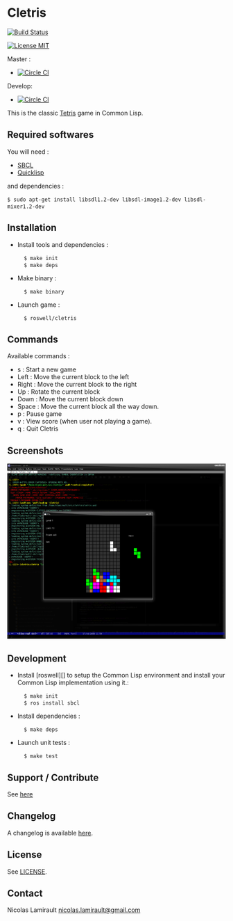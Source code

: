 Cletris
=======

[![Build Status](http://img.shields.io/travis/nlamirault/cletris.svg)](https://travis-ci.org/nlamirault/cletris)

[![License MIT][badge-license]][LICENSE]

Master :
* [![Circle CI](https://circleci.com/gh/nlamirault/cletris/tree/master.svg?style=svg)](https://circleci.com/gh/nlamirault/cletris/tree/master)

Develop:
* [![Circle CI](https://circleci.com/gh/nlamirault/cletris/tree/develop.svg?style=svg)](https://circleci.com/gh/nlamirault/cletris/tree/develop)

This is the classic [Tetris](http://en.wikipedia.org/wiki/Tetris) game in Common Lisp.

## Required softwares

You will need :

* [SBCL](http://www.sbcl.org)
* [Quicklisp](http://www.quicklisp.org)

and dependencies :

    $ sudo apt-get install libsdl1.2-dev libsdl-image1.2-dev libsdl-mixer1.2-dev

## Installation

* Install tools and dependencies :

        $ make init
        $ make deps

* Make binary :

        $ make binary

* Launch game :

        $ roswell/cletris

## Commands

Available commands :

* s : Start a new game
* Left : Move the current block to the left
* Right : Move the current block to the right
* Up : Rotate the current block
* Down : Move the current block down
* Space : Move the current block all the way down.
* p : Pause game
* v : View score (when user not playing a game).
* q : Quit Cletris


## Screenshots

![0.3](www/cletris-0.3.png)


## Development

* Install [roswell][] to setup the Common Lisp environment and install your
Common Lisp implementation using it.:

        $ make init
        $ ros install sbcl

* Install dependencies :

        $ make deps

* Launch unit tests :

        $ make test


## Support / Contribute

See [here](CONTRIBUTING.md)


## Changelog

A changelog is available [here](ChangeLog.md).

## License

See [LICENSE](LICENSE).


## Contact

Nicolas Lamirault <nicolas.lamirault@gmail.com>


[cletris]: https://github.com/nlamirault/cletris
[badge-license]: https://img.shields.io/badge/license-MIT-green.svg?style=flat
[LICENSE]: https://github.com/nlamirault/cletris/blob/master/LICENSE

[Issue tracker]: https://github.com/nlamirault/cletris/issues

